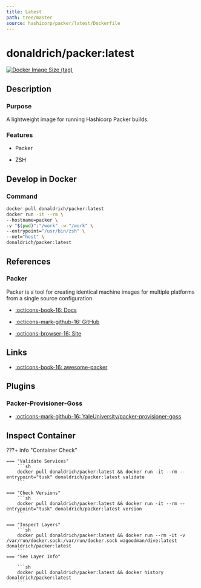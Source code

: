 ```yaml
---
title: Latest
path: tree/master
source: hashicorp/packer/latest/Dockerfile
---
```


# donaldrich/packer:latest

[![Docker Image Size (tag)](https://img.shields.io/docker/image-size/donaldrich/packer/latest?color=blue&label=size&logo=docker&style=flat-square)](https://hub.docker.com/r/donaldrich/packer/latest)

## Description

### Purpose

A lightweight image for running Hashicorp Packer builds.

### Features

- Packer

- ZSH

## Develop in Docker

### Command

```sh
docker pull donaldrich/packer:latest
docker run -it --rm \
--hostname=packer \
-v "$(pwd)":"/work" -w "/work" \
--entrypoint="/usr/bin/zsh" \
--net="host" \
donaldrich/packer:latest
```

## References

### Packer

Packer is a tool for creating identical machine images for multiple platforms from a single source configuration.

- [:octicons-book-16: Docs](https://www.packer.io/docs)

- [:octicons-mark-github-16: GitHub](https://github.com/hashicorp/packer)

- [:octicons-browser-16: Site](https://www.packer.io)

## Links

- [:octicons-book-16: awesome-packer](https://github.com/dawitnida/awesome-packer)

## Plugins

### Packer-Provisioner-Goss

- [:octicons-mark-github-16: YaleUniversity/packer-provisioner-goss](https://github.com/YaleUniversity/packer-provisioner-goss)

## Inspect Container

???+ info "Container Check"

    === "Validate Services"
        ```sh
        docker pull donaldrich/packer:latest && docker run -it --rm --entrypoint="tusk" donaldrich/packer:latest validate
        ```

    === "Check Versions"
        ```sh
        docker pull donaldrich/packer:latest && docker run -it --rm --entrypoint="tusk" donaldrich/packer:latest version
        ```

    === "Inspect Layers"
        ```sh
        docker pull donaldrich/packer:latest && docker run --rm -it -v /var/run/docker.sock:/var/run/docker.sock wagoodman/dive:latest donaldrich/packer:latest
        ```
    === "See Layer Info"

        ```sh
        docker pull donaldrich/packer:latest && docker history donaldrich/packer:latest
        ```
